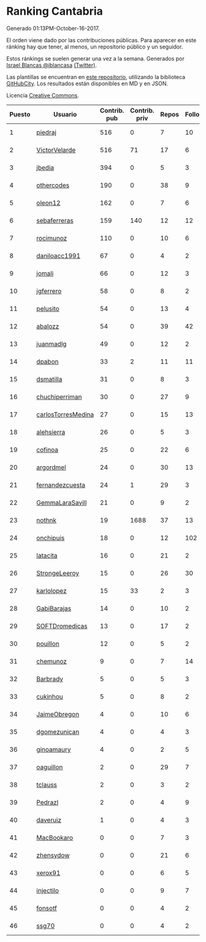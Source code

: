 # Ranking Cantabria

Generado 01:13PM-October-16-2017.

El orden viene dado por las contribuciones públicas. Para aparecer en este ránking hay que tener, al menos, un repositorio público y un seguidor.

Estos ránkings se suelen generar una vez a la semana. Generados por [Israel Blancas @iblancasa](https://github.com/iblancasa/) [(Twitter)](https://twitter.com/iblancasa).

Las plantillas se encuentran en [este repositorio](https://github.com/iblancasa/GH-Spanish-Ranking), utilizando la biblioteca [GitHubCity](https://github.com/iblancasa/GitHubCity). Los resultados están disponibles en MD y en JSON.

Licencia [Creative Commons](https://creativecommons.org/licenses/by/4.0/).

| Puesto   |  Usuario  | Contrib. pub | Contrib. priv |Repos| Followers | Desde |  Avatar  |
|----------|-----------|--------------|---------------|-----|-----------|-------|----------|
|1|[piedraj](https://github.com/piedraj)|516|0|7|10|2012-12-05|![piedraj](https://avatars3.githubusercontent.com/u/2972752)|
|2|[VictorVelarde](https://github.com/VictorVelarde)|516|71|17|6|2010-10-28|![VictorVelarde](https://avatars0.githubusercontent.com/u/458196)|
|3|[jbedia](https://github.com/jbedia)|394|0|5|3|2013-10-28|![jbedia](https://avatars3.githubusercontent.com/u/5796721)|
|4|[othercodes](https://github.com/othercodes)|190|0|38|9|2013-06-25|![othercodes](https://avatars3.githubusercontent.com/u/4815856)|
|5|[oleon12](https://github.com/oleon12)|162|0|7|6|2015-04-17|![oleon12](https://avatars0.githubusercontent.com/u/11987639)|
|6|[sebaferreras](https://github.com/sebaferreras)|159|140|12|12|2016-02-12|![sebaferreras](https://avatars3.githubusercontent.com/u/17194770)|
|7|[rocimunoz](https://github.com/rocimunoz)|110|0|10|6|2013-03-02|![rocimunoz](https://avatars3.githubusercontent.com/u/3746906)|
|8|[daniloacc1991](https://github.com/daniloacc1991)|67|0|4|2|2016-10-22|![daniloacc1991](https://avatars3.githubusercontent.com/u/22999279)|
|9|[jomali](https://github.com/jomali)|66|0|12|3|2012-02-01|![jomali](https://avatars3.githubusercontent.com/u/1397370)|
|10|[jgferrero](https://github.com/jgferrero)|58|0|8|2|2015-03-12|![jgferrero](https://avatars1.githubusercontent.com/u/11438536)|
|11|[pelusito](https://github.com/pelusito)|54|0|13|4|2016-04-22|![pelusito](https://avatars2.githubusercontent.com/u/18612896)|
|12|[abalozz](https://github.com/abalozz)|54|0|39|42|2012-01-08|![abalozz](https://avatars1.githubusercontent.com/u/1312336)|
|13|[juanmadlg](https://github.com/juanmadlg)|49|0|12|2|2011-11-04|![juanmadlg](https://avatars0.githubusercontent.com/u/1173469)|
|14|[dpabon](https://github.com/dpabon)|33|2|11|11|2015-06-24|![dpabon](https://avatars0.githubusercontent.com/u/13040959)|
|15|[dsmatilla](https://github.com/dsmatilla)|31|0|8|3|2011-02-14|![dsmatilla](https://avatars0.githubusercontent.com/u/618172)|
|16|[chuchiperriman](https://github.com/chuchiperriman)|30|0|27|9|2008-11-25|![chuchiperriman](https://avatars2.githubusercontent.com/u/36635)|
|17|[carlosTorresMedina](https://github.com/carlosTorresMedina)|27|0|15|13|2015-05-24|![carlosTorresMedina](https://avatars2.githubusercontent.com/u/12585344)|
|18|[alehsierra](https://github.com/alehsierra)|26|0|5|3|2017-04-05|![alehsierra](https://avatars2.githubusercontent.com/u/26929522)|
|19|[cofinoa](https://github.com/cofinoa)|25|0|22|6|2013-07-26|![cofinoa](https://avatars1.githubusercontent.com/u/5098603)|
|20|[argordmel](https://github.com/argordmel)|24|0|30|13|2012-01-11|![argordmel](https://avatars0.githubusercontent.com/u/1320168)|
|21|[fernandezcuesta](https://github.com/fernandezcuesta)|24|1|29|3|2014-04-16|![fernandezcuesta](https://avatars0.githubusercontent.com/u/7312236)|
|22|[GemmaLaraSavill](https://github.com/GemmaLaraSavill)|21|0|9|2|2015-05-08|![GemmaLaraSavill](https://avatars3.githubusercontent.com/u/12323749)|
|23|[nothnk](https://github.com/nothnk)|19|1688|37|13|2009-09-05|![nothnk](https://avatars0.githubusercontent.com/u/123532)|
|24|[onchipuis](https://github.com/onchipuis)|18|0|12|102|2016-09-09|![onchipuis](https://avatars1.githubusercontent.com/u/22107438)|
|25|[latacita](https://github.com/latacita)|16|0|21|2|2013-05-03|![latacita](https://avatars1.githubusercontent.com/u/4329371)|
|26|[StrongeLeeroy](https://github.com/StrongeLeeroy)|15|0|26|30|2011-06-03|![StrongeLeeroy](https://avatars0.githubusercontent.com/u/828457)|
|27|[karlolopez](https://github.com/karlolopez)|15|33|2|3|2015-06-17|![karlolopez](https://avatars0.githubusercontent.com/u/12940686)|
|28|[GabiBarajas](https://github.com/GabiBarajas)|14|0|10|2|2017-01-18|![GabiBarajas](https://avatars1.githubusercontent.com/u/25196739)|
|29|[SOFTDromedicas](https://github.com/SOFTDromedicas)|13|0|17|2|2016-08-19|![SOFTDromedicas](https://avatars2.githubusercontent.com/u/21133079)|
|30|[pouillon](https://github.com/pouillon)|12|0|5|2|2013-09-16|![pouillon](https://avatars0.githubusercontent.com/u/5470877)|
|31|[chemunoz](https://github.com/chemunoz)|9|0|7|14|2016-01-13|![chemunoz](https://avatars0.githubusercontent.com/u/16680009)|
|32|[Barbrady](https://github.com/Barbrady)|5|0|5|3|2014-01-18|![Barbrady](https://avatars1.githubusercontent.com/u/6436548)|
|33|[cukinhou](https://github.com/cukinhou)|5|0|8|2|2015-12-14|![cukinhou](https://avatars2.githubusercontent.com/u/16288214)|
|34|[JaimeObregon](https://github.com/JaimeObregon)|4|0|10|6|2010-09-27|![JaimeObregon](https://avatars1.githubusercontent.com/u/417226)|
|35|[dgomezunican](https://github.com/dgomezunican)|4|0|4|3|2012-03-23|![dgomezunican](https://avatars0.githubusercontent.com/u/1568677)|
|36|[ginoamaury](https://github.com/ginoamaury)|4|0|2|5|2016-09-06|![ginoamaury](https://avatars0.githubusercontent.com/u/22031838)|
|37|[oaguillon](https://github.com/oaguillon)|2|0|29|7|2012-07-05|![oaguillon](https://avatars1.githubusercontent.com/u/1925152)|
|38|[tclauss](https://github.com/tclauss)|2|0|3|2|2013-02-11|![tclauss](https://avatars3.githubusercontent.com/u/3531048)|
|39|[Pedrazl](https://github.com/Pedrazl)|2|0|4|9|2014-12-04|![Pedrazl](https://avatars1.githubusercontent.com/u/10074431)|
|40|[daveruiz](https://github.com/daveruiz)|1|0|4|3|2012-08-16|![daveruiz](https://avatars2.githubusercontent.com/u/2165375)|
|41|[MacBookaro](https://github.com/MacBookaro)|0|0|7|3|2012-01-27|![MacBookaro](https://avatars0.githubusercontent.com/u/1383817)|
|42|[zhensydow](https://github.com/zhensydow)|0|0|21|6|2011-05-09|![zhensydow](https://avatars1.githubusercontent.com/u/777247)|
|43|[xerox91](https://github.com/xerox91)|0|0|6|5|2011-04-19|![xerox91](https://avatars0.githubusercontent.com/u/740021)|
|44|[injectilo](https://github.com/injectilo)|0|0|9|7|2014-09-01|![injectilo](https://avatars1.githubusercontent.com/u/8612274)|
|45|[fonsotf](https://github.com/fonsotf)|0|0|4|2|2015-11-03|![fonsotf](https://avatars1.githubusercontent.com/u/15630996)|
|46|[ssg70](https://github.com/ssg70)|0|0|4|2|2015-11-04|![ssg70](https://avatars0.githubusercontent.com/u/15652669)|
